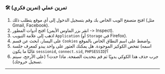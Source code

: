 ### 🛠️ تمرين عملي (تمرين فكري)
1.  افتح متصفح الويب الخاص بك وقم بتسجيل الدخول إلى أي موقع يتطلب ذلك (مثل Gmail, Facebook).
2.  افتح أدوات المطور (انقر بزر الماوس الأيمن -> Inspect).
3.  اذهب إلى علامة التبويب `Application` (أو `Storage` في Firefox).
4.  على اليسار، ابحث عن قسم `Cookies` واضغط على اسم النطاق الخاص بالموقع.
5.  تفحص الكوكيز الموجودة. هل يمكنك العثور على واحد يبدو كمعرف جلسة (اسمه غالبًا ما يكون `sessionid`, `connect.sid`, `PHPSESSID`)؟
6.  جرب حذف هذا الكوكي يدويًا ثم قم بتحديث الصفحة. ماذا حدث؟ (على الأرجح، سيتم تسجيل خروجك).

---